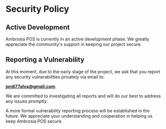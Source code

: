 # Security Policy

## Active Development

Ambrosia POS is currently in an active development phase. We greatly appreciate the community's support in keeping our project secure.

## Reporting a Vulnerability

At this moment, due to the early stage of the project, we ask that you report any security vulnerabilities privately via email to:

**jordi77alva@gmail.com**

We are committed to investigating all reports and will do our best to address any issues promptly.

A more formal vulnerability reporting process will be established in the future. We appreciate your understanding and cooperation in helping us keep Ambrosia POS secure.
